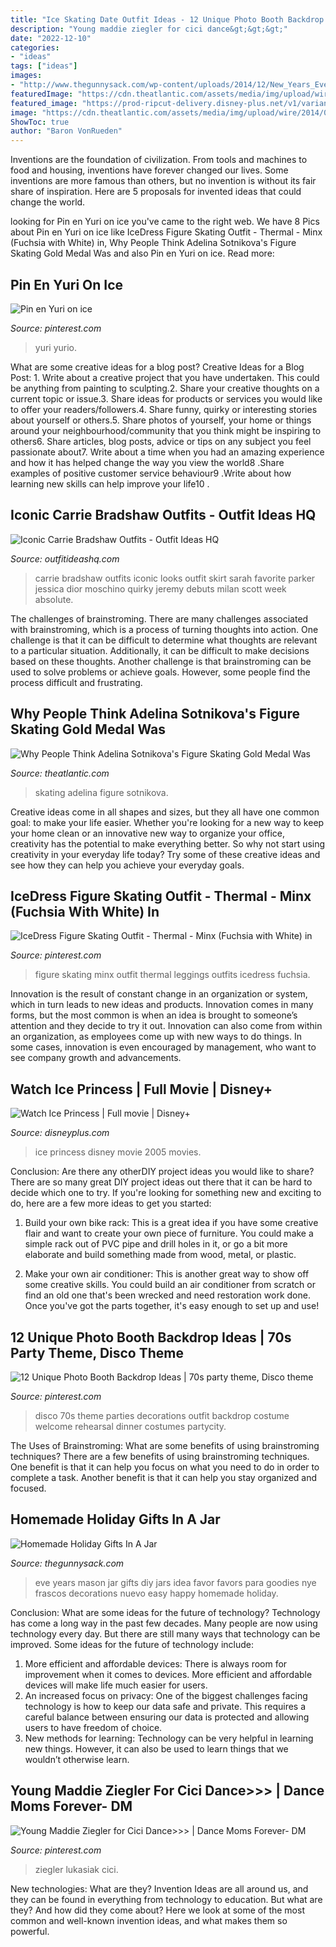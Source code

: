 ```yaml
---
title: "Ice Skating Date Outfit Ideas - 12 Unique Photo Booth Backdrop Ideas"
description: "Young maddie ziegler for cici dance&gt;&gt;&gt;"
date: "2022-12-10"
categories:
- "ideas"
tags: ["ideas"]
images:
- "http://www.thegunnysack.com/wp-content/uploads/2014/12/New_Years_Eve_Mason_Jar.jpg"
featuredImage: "https://cdn.theatlantic.com/assets/media/img/upload/wire/2014/02/20/AP843772168907/facebook.jpg?1522695631"
featured_image: "https://prod-ripcut-delivery.disney-plus.net/v1/variant/disney/4968499B14CBA06B29FCD7D3ED667694C8ECDD48A4E662F82C4E71EE02F335D8/scale?width=1200&amp;aspectRatio=1.78&amp;format=jpeg"
image: "https://cdn.theatlantic.com/assets/media/img/upload/wire/2014/02/20/AP843772168907/facebook.jpg?1522695631"
ShowToc: true
author: "Baron VonRueden"
---
```



Inventions are the foundation of civilization. From tools and machines to food and housing, inventions have forever changed our lives. Some inventions are more famous than others, but no invention is without its fair share of inspiration. Here are 5 proposals for invented ideas that could change the world.

	

		
looking for Pin en Yuri on ice you've came to the right web. We have 8 Pics about Pin en Yuri on ice like IceDress Figure Skating Outfit - Thermal - Minx (Fuchsia with White) in, Why People Think Adelina Sotnikova&#039;s Figure Skating Gold Medal Was and also Pin en Yuri on ice. Read more:
		
    
## Pin En Yuri On Ice

<img loading=lazy src="https://i.pinimg.com/736x/b7/be/a0/b7bea072704ba55d77547d9442f1b10b.jpg" onerror="this.onerror=null;this.src='https://tse1.mm.bing.net/th?id=OIP.FQQpmJ_Iue0TCPK70h1hlwHaLH&amp;pid=15.1';" alt="Pin en Yuri on ice">

_Source: pinterest.com_

>yuri yurio. 

	

What are some creative ideas for a blog post?
Creative Ideas for a Blog Post: 1. Write about a creative project that you have undertaken. This could be anything from painting to sculpting.2. Share your creative thoughts on a current topic or issue.3. Share ideas for products or services you would like to offer your readers/followers.4. Share funny, quirky or interesting stories about yourself or others.5. Share photos of yourself, your home or things around your neighbourhood/community that you think might be inspiring to others6. Share articles, blog posts, advice or tips on any subject you feel passionate about7. Write about a time when you had an amazing experience and how it has helped change the way you view the world8 .Share examples of positive customer service behaviour9 .Write about how learning new skills can help improve your life10 .

    
## Iconic Carrie Bradshaw Outfits - Outfit Ideas HQ

<img loading=lazy src="http://outfitideashq.com/wp-content/uploads/2015/04/carrie-bradshaw-inspired-outfit-ideas-15.jpg" onerror="this.onerror=null;this.src='https://tse2.mm.bing.net/th?id=OIP.b1XsraprfiejGVl8ayr4IwHaLH&amp;pid=15.1';" alt="Iconic Carrie Bradshaw Outfits - Outfit Ideas HQ">

_Source: outfitideashq.com_

>carrie bradshaw outfits iconic looks outfit skirt sarah favorite parker jessica dior moschino quirky jeremy debuts milan scott week absolute. 

	

The challenges of brainstroming.
There are many challenges associated with brainstroming, which is a process of turning thoughts into action. One challenge is that it can be difficult to determine what thoughts are relevant to a particular situation. Additionally, it can be difficult to make decisions based on these thoughts. Another challenge is that brainstroming can be used to solve problems or achieve goals. However, some people find the process difficult and frustrating.

    
## Why People Think Adelina Sotnikova&#039;s Figure Skating Gold Medal Was

<img loading=lazy src="https://cdn.theatlantic.com/assets/media/img/upload/wire/2014/02/20/AP843772168907/facebook.jpg?1522695631" onerror="this.onerror=null;this.src='https://tse3.mm.bing.net/th?id=OIP.kowM1LZPVL8tr6ze1rEAWgHaD2&amp;pid=15.1';" alt="Why People Think Adelina Sotnikova&#039;s Figure Skating Gold Medal Was">

_Source: theatlantic.com_

>skating adelina figure sotnikova. 

	

Creative ideas come in all shapes and sizes, but they all have one common goal: to make your life easier. Whether you're looking for a new way to keep your home clean or an innovative new way to organize your office, creativity has the potential to make everything better. So why not start using creativity in your everyday life today? Try some of these creative ideas and see how they can help you achieve your everyday goals.

    
## IceDress Figure Skating Outfit - Thermal - Minx (Fuchsia With White) In

<img loading=lazy src="https://i.pinimg.com/736x/c1/3f/58/c13f581585267fd6e4eaabfc2a056711.jpg" onerror="this.onerror=null;this.src='https://tse1.mm.bing.net/th?id=OIP.mPWnfTXEApAWBSwZZm4BjAHaLs&amp;pid=15.1';" alt="IceDress Figure Skating Outfit - Thermal - Minx (Fuchsia with White) in">

_Source: pinterest.com_

>figure skating minx outfit thermal leggings outfits icedress fuchsia. 

	

Innovation is the result of constant change in an organization or system, which in turn leads to new ideas and products. Innovation comes in many forms, but the most common is when an idea is brought to someone’s attention and they decide to try it out. Innovation can also come from within an organization, as employees come up with new ways to do things. In some cases, innovation is even encouraged by management, who want to see company growth and advancements.

    
## Watch Ice Princess | Full Movie | Disney+

<img loading=lazy src="https://prod-ripcut-delivery.disney-plus.net/v1/variant/disney/4968499B14CBA06B29FCD7D3ED667694C8ECDD48A4E662F82C4E71EE02F335D8/scale?width=1200&amp;aspectRatio=1.78&amp;format=jpeg" onerror="this.onerror=null;this.src='https://tse4.mm.bing.net/th?id=OIP.JEv7ebQONQhBuvQtGCdPQgHaEK&amp;pid=15.1';" alt="Watch Ice Princess | Full movie | Disney+">

_Source: disneyplus.com_

>ice princess disney movie 2005 movies. 

	

Conclusion: Are there any otherDIY project ideas you would like to share?
There are so many great DIY project ideas out there that it can be hard to decide which one to try. If you're looking for something new and exciting to do, here are a few more ideas to get you started: 
1. Build your own bike rack: This is a great idea if you have some creative flair and want to create your own piece of furniture. You could make a simple rack out of PVC pipe and drill holes in it, or go a bit more elaborate and build something made from wood, metal, or plastic. 

2. Make your own air conditioner: This is another great way to show off some creative skills. You could build an air conditioner from scratch or find an old one that's been wrecked and need restoration work done. Once you've got the parts together, it's easy enough to set up and use!

    
## 12 Unique Photo Booth Backdrop Ideas | 70s Party Theme, Disco Theme

<img loading=lazy src="https://i.pinimg.com/736x/36/60/b8/3660b8ff9fbf3c981b231db878033565.jpg" onerror="this.onerror=null;this.src='https://tse2.mm.bing.net/th?id=OIP.fNQh8Xzh2E1YNCWQEd3SZAHaLH&amp;pid=15.1';" alt="12 Unique Photo Booth Backdrop Ideas | 70s party theme, Disco theme">

_Source: pinterest.com_

>disco 70s theme parties decorations outfit backdrop costume welcome rehearsal dinner costumes partycity. 

	

The Uses of Brainstroming: What are some benefits of using brainstroming techniques?
There are a few benefits of using brainstroming techniques. One benefit is that it can help you focus on what you need to do in order to complete a task. Another benefit is that it can help you stay organized and focused.

    
## Homemade Holiday Gifts In A Jar

<img loading=lazy src="http://www.thegunnysack.com/wp-content/uploads/2014/12/New_Years_Eve_Mason_Jar.jpg" onerror="this.onerror=null;this.src='https://tse3.mm.bing.net/th?id=OIP.KHdPjLDS5GW2xDcUFRzgbAHaLG&amp;pid=15.1';" alt="Homemade Holiday Gifts In A Jar">

_Source: thegunnysack.com_

>eve years mason jar gifts diy jars idea favor favors para goodies nye frascos decorations nuevo easy happy homemade holiday. 

	

Conclusion: What are some ideas for the future of technology?
Technology has come a long way in the past few decades. Many people are now using technology every day. But there are still many ways that technology can be improved. Some ideas for the future of technology include: 
1) More efficient and affordable devices: There is always room for improvement when it comes to devices. More efficient and affordable devices will make life much easier for users. 
2) An increased focus on privacy: One of the biggest challenges facing technology is how to keep our data safe and private. This requires a careful balance between ensuring our data is protected and allowing users to have freedom of choice. 
3) New methods for learning: Technology can be very helpful in learning new things. However, it can also be used to learn things that we wouldn’t otherwise learn.

    
## Young Maddie Ziegler For Cici Dance&gt;&gt;&gt; | Dance Moms Forever- DM

<img loading=lazy src="https://s-media-cache-ak0.pinimg.com/736x/b2/14/5c/b2145c2ed9556d140daa816d05d7d70c.jpg" onerror="this.onerror=null;this.src='https://tse4.mm.bing.net/th?id=OIP.VBmRNemSs6oIeJLPFgJDsgHaR6&amp;pid=15.1';" alt="Young Maddie Ziegler for Cici Dance&gt;&gt;&gt; | Dance Moms Forever- DM">

_Source: pinterest.com_

>ziegler lukasiak cici. 

	

New technologies: What are they?
Invention Ideas are all around us, and they can be found in everything from technology to education. But what are they? And how did they come about? Here we look at some of the most common and well-known invention ideas, and what makes them so powerful.

